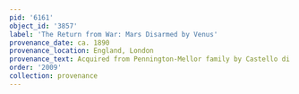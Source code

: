 ```yaml
---
pid: '6161'
object_id: '3857'
label: 'The Return from War: Mars Disarmed by Venus'
provenance_date: ca. 1890
provenance_location: England, London
provenance_text: Acquired from Pennington-Mellor family by Castello di Lunghezza
order: '2009'
collection: provenance
---
```

